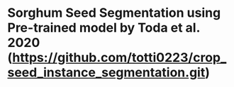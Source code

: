 # Sorghum Seed Segmentation using Pre-trained model by Toda et al. 2020 (https://github.com/totti0223/crop_seed_instance_segmentation.git)

